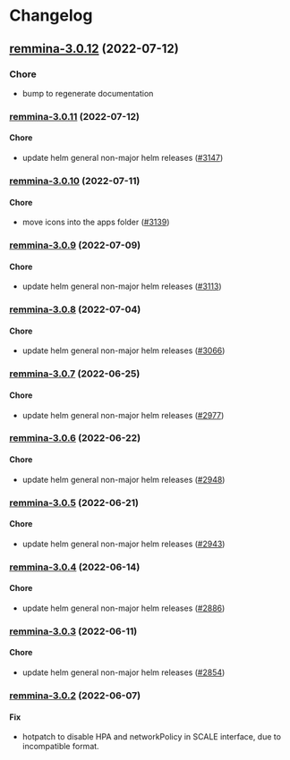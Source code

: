 # Changelog


## [remmina-3.0.12](https://github.com/truecharts/apps/compare/remmina-3.0.11...remmina-3.0.12) (2022-07-12)

### Chore

- bump to regenerate documentation



<a name="remmina-3.0.11"></a>
### [remmina-3.0.11](https://github.com/truecharts/apps/compare/remmina-3.0.10...remmina-3.0.11) (2022-07-12)

#### Chore

* update helm general non-major helm releases ([#3147](https://github.com/truecharts/apps/issues/3147))



<a name="remmina-3.0.10"></a>
### [remmina-3.0.10](https://github.com/truecharts/apps/compare/remmina-3.0.9...remmina-3.0.10) (2022-07-11)

#### Chore

* move icons into the apps folder ([#3139](https://github.com/truecharts/apps/issues/3139))



<a name="remmina-3.0.9"></a>
### [remmina-3.0.9](https://github.com/truecharts/apps/compare/remmina-3.0.8...remmina-3.0.9) (2022-07-09)

#### Chore

* update helm general non-major helm releases ([#3113](https://github.com/truecharts/apps/issues/3113))



<a name="remmina-3.0.8"></a>
### [remmina-3.0.8](https://github.com/truecharts/apps/compare/remmina-3.0.7...remmina-3.0.8) (2022-07-04)

#### Chore

* update helm general non-major helm releases ([#3066](https://github.com/truecharts/apps/issues/3066))



<a name="remmina-3.0.7"></a>
### [remmina-3.0.7](https://github.com/truecharts/apps/compare/remmina-3.0.6...remmina-3.0.7) (2022-06-25)

#### Chore

* update helm general non-major helm releases ([#2977](https://github.com/truecharts/apps/issues/2977))



<a name="remmina-3.0.6"></a>
### [remmina-3.0.6](https://github.com/truecharts/apps/compare/remmina-3.0.5...remmina-3.0.6) (2022-06-22)

#### Chore

* update helm general non-major helm releases ([#2948](https://github.com/truecharts/apps/issues/2948))



<a name="remmina-3.0.5"></a>
### [remmina-3.0.5](https://github.com/truecharts/apps/compare/remmina-3.0.4...remmina-3.0.5) (2022-06-21)

#### Chore

* update helm general non-major helm releases ([#2943](https://github.com/truecharts/apps/issues/2943))



<a name="remmina-3.0.4"></a>
### [remmina-3.0.4](https://github.com/truecharts/apps/compare/remmina-3.0.3...remmina-3.0.4) (2022-06-14)

#### Chore

* update helm general non-major helm releases ([#2886](https://github.com/truecharts/apps/issues/2886))



<a name="remmina-3.0.3"></a>
### [remmina-3.0.3](https://github.com/truecharts/apps/compare/remmina-3.0.2...remmina-3.0.3) (2022-06-11)

#### Chore

* update helm general non-major helm releases ([#2854](https://github.com/truecharts/apps/issues/2854))



<a name="remmina-3.0.2"></a>
### [remmina-3.0.2](https://github.com/truecharts/apps/compare/remmina-3.0.1...remmina-3.0.2) (2022-06-07)

#### Fix

* hotpatch to disable HPA and networkPolicy in SCALE interface, due to incompatible format.

